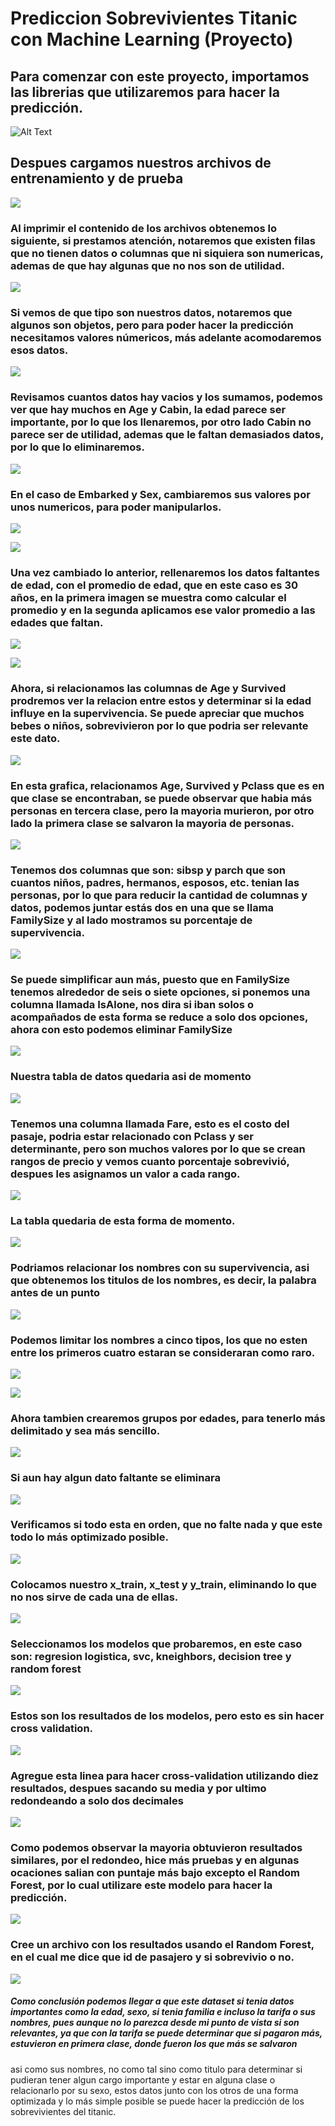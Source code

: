 # Prediccion Sobrevivientes Titanic con Machine Learning (Proyecto)

## Para comenzar con este proyecto, importamos las librerias que utilizaremos para hacer la predicción.

![Alt Text](https://github.com/JuanWong02/proyecto1-titanic/blob/master/images/1.JPG)

## Despues cargamos nuestros archivos de entrenamiento y de prueba
![](https://github.com/JuanWong02/proyecto1-titanic/blob/master/images/2.JPG)

### Al imprimir el contenido de los archivos obtenemos lo siguiente, si prestamos atención, notaremos que existen filas que no tienen datos o columnas que ni siquiera son numericas, ademas de que hay algunas que no nos son de utilidad.
![](https://github.com/JuanWong02/proyecto1-titanic/blob/master/images/3.JPG)

### Si vemos de que tipo son nuestros datos, notaremos que algunos son objetos, pero para poder hacer la predicción necesitamos valores númericos, más adelante acomodaremos esos datos.

![](https://github.com/JuanWong02/proyecto1-titanic/blob/master/images/4.JPG)

### Revisamos cuantos datos hay vacios y los sumamos, podemos ver que hay muchos en Age y Cabin, la edad parece ser importante, por lo que los llenaremos, por otro lado Cabin no parece ser de utilidad, ademas que le faltan demasiados datos, por lo que lo eliminaremos.
![](https://github.com/JuanWong02/proyecto1-titanic/blob/master/images/5.JPG)


### En el caso de Embarked y Sex, cambiaremos sus valores por unos numericos, para poder manipularlos.
![](https://github.com/JuanWong02/proyecto1-titanic/blob/master/images/6.JPG)

![](https://github.com/JuanWong02/proyecto1-titanic/blob/master/images/7.JPG)

### Una vez cambiado lo anterior, rellenaremos los datos faltantes de edad, con el promedio de edad, que en este caso es 30 años, en la primera imagen se muestra como calcular el promedio y en la segunda aplicamos ese valor promedio a las edades que faltan.
![](https://github.com/JuanWong02/proyecto1-titanic/blob/master/images/8.JPG)

![](https://github.com/JuanWong02/proyecto1-titanic/blob/master/images/9.JPG)

### Ahora, si relacionamos las columnas de Age y Survived prodremos ver la relacion entre estos y determinar si la edad influye en la supervivencia. Se puede apreciar que muchos bebes o niños, sobrevivieron por lo que podria ser relevante este dato.
![](https://github.com/JuanWong02/proyecto1-titanic/blob/master/images/10.JPG)

### En esta grafica, relacionamos Age, Survived y Pclass que es en que clase se encontraban, se puede observar que habia más personas en tercera clase, pero la mayoria murieron, por otro lado la primera clase se salvaron la mayoria de personas.
![](https://github.com/JuanWong02/proyecto1-titanic/blob/master/images/11.JPG)

### Tenemos dos columnas que son: sibsp y parch que son cuantos niños, padres, hermanos, esposos, etc. tenian las personas, por lo que para reducir la cantidad de columnas y datos, podemos juntar estás dos en una que se llama FamilySize y al lado mostramos su porcentaje de supervivencia.
![](https://github.com/JuanWong02/proyecto1-titanic/blob/master/images/13.JPG)

### Se puede simplificar aun más, puesto que en FamilySize tenemos alrededor de seis o siete opciones, si ponemos una columna llamada IsAlone, nos dira si iban solos o acompañados de esta forma se reduce a solo dos opciones, ahora con esto podemos eliminar FamilySize
![](https://github.com/JuanWong02/proyecto1-titanic/blob/master/images/14.JPG)

### Nuestra tabla de datos quedaria asi de momento
![](https://github.com/JuanWong02/proyecto1-titanic/blob/master/images/15.JPG)

### Tenemos una columna llamada Fare, esto es el costo del pasaje, podria estar relacionado con Pclass y ser determinante, pero son muchos valores por lo que se crean rangos de precio y vemos cuanto porcentaje sobrevivió, despues les asignamos un valor a cada rango.
![](https://github.com/JuanWong02/proyecto1-titanic/blob/master/images/16.JPG)

### La tabla quedaria de esta forma de momento.
![](https://github.com/JuanWong02/proyecto1-titanic/blob/master/images/17.JPG)

### Podriamos relacionar los nombres con su supervivencia, asi que obtenemos los titulos de los nombres, es decir, la palabra antes de un punto
![](https://github.com/JuanWong02/proyecto1-titanic/blob/master/images/18.JPG)

### Podemos limitar los nombres a cinco tipos, los que no esten entre los primeros cuatro estaran se consideraran como raro.
![](https://github.com/JuanWong02/proyecto1-titanic/blob/master/images/20.JPG)

![](https://github.com/JuanWong02/proyecto1-titanic/blob/master/images/19.JPG)


### Ahora tambien crearemos grupos por edades, para tenerlo más delimitado y sea más sencillo. 
![](https://github.com/JuanWong02/proyecto1-titanic/blob/master/images/21.JPG)

### Si aun hay algun dato faltante se eliminara
![](https://github.com/JuanWong02/proyecto1-titanic/blob/master/images/22.JPG)

### Verificamos si todo esta en orden, que no falte nada y que este todo lo más optimizado posible.
![](https://github.com/JuanWong02/proyecto1-titanic/blob/master/images/23.JPG)

### Colocamos nuestro x_train, x_test y y_train, eliminando lo que no nos sirve de cada una de ellas.
![](https://github.com/JuanWong02/proyecto1-titanic/blob/master/images/24.JPG)


### Seleccionamos los modelos que probaremos, en este caso son: regresion logistica, svc, kneighbors, decision tree y random forest
![](https://github.com/JuanWong02/proyecto1-titanic/blob/master/images/26.JPG)

### Estos son los resultados de los modelos, pero esto es sin hacer cross validation.
![](https://github.com/JuanWong02/proyecto1-titanic/blob/master/images/25.JPG)

### Agregue esta linea para hacer cross-validation utilizando diez resultados, despues sacando su media y por ultimo redondeando a solo dos decimales
![](https://github.com/JuanWong02/proyecto1-titanic/blob/master/images/29.JPG)

### Como podemos observar la mayoria obtuvieron resultados similares, por el redondeo, hice más pruebas y en algunas ocaciones salian con puntaje más bajo excepto el Random Forest, por lo cual utilizare este modelo para hacer la predicción.
![](https://github.com/JuanWong02/proyecto1-titanic/blob/master/images/28.JPG)

### Cree un archivo con los resultados usando el Random Forest, en el cual me dice que id de pasajero y si sobrevivio o no.
![](https://github.com/JuanWong02/proyecto1-titanic/blob/master/images/27.JPG)

##### Como conclusión podemos llegar a que este dataset si tenia datos importantes como la edad, sexo, si tenia familia e incluso la tarifa o sus nombres, pues aunque no lo parezca desde mi punto de vista si son relevantes, ya que con la tarifa se puede determinar que si pagaron más, estuvieron en primera clase, donde fueron los que más se salvaron
asi como sus nombres, no como tal sino como titulo para determinar si pudieran tener algun cargo importante y estar en alguna clase o relacionarlo por su sexo, estos datos junto con los otros de una forma optimizada y lo más simple posible se puede hacer la predicción de los sobrevivientes del titanic.



